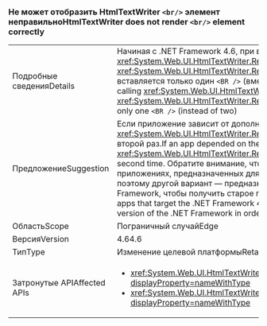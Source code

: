 ### <a name="htmltextwriter-does-not-render-br-element-correctly"></a><span data-ttu-id="b6e54-101">Не может отобразить HtmlTextWriter `<br/>` элемент неправильно</span><span class="sxs-lookup"><span data-stu-id="b6e54-101">HtmlTextWriter does not render `<br/>` element correctly</span></span>

|   |   |
|---|---|
|<span data-ttu-id="b6e54-102">Подробные сведения</span><span class="sxs-lookup"><span data-stu-id="b6e54-102">Details</span></span>|<span data-ttu-id="b6e54-103">Начиная с .NET Framework 4.6, при вызове <xref:System.Web.UI.HtmlTextWriter.RenderBeginTag(System.String)> и <xref:System.Web.UI.HtmlTextWriter.RenderEndTag> с элементом <code>&lt;BR /&gt;</code> правильно вставляется только один <code>&lt;BR /&gt;</code> (вместо двух).</span><span class="sxs-lookup"><span data-stu-id="b6e54-103">Beginning in the .NET Framework 4.6, calling <xref:System.Web.UI.HtmlTextWriter.RenderBeginTag(System.String)> and <xref:System.Web.UI.HtmlTextWriter.RenderEndTag> with a <code>&lt;BR /&gt;</code> element will correctly insert only one <code>&lt;BR /&gt;</code> (instead of two)</span></span>|
|<span data-ttu-id="b6e54-104">Предложение</span><span class="sxs-lookup"><span data-stu-id="b6e54-104">Suggestion</span></span>|<span data-ttu-id="b6e54-105">Если приложение зависит от дополнительного тега <code>&lt;BR /&gt;</code>, <xref:System.Web.UI.HtmlTextWriter.RenderBeginTag(System.String)> следует вызвать второй раз.</span><span class="sxs-lookup"><span data-stu-id="b6e54-105">If an app depended on the extra <code>&lt;BR /&gt;</code> tag, <xref:System.Web.UI.HtmlTextWriter.RenderBeginTag(System.String)> should be called a second time.</span></span> <span data-ttu-id="b6e54-106">Обратите внимание, что это изменение в поведении влияет только на приложениях, предназначенных для .NET Framework 4.6 или более поздней версии, поэтому другой вариант — предназначенные для предыдущей версии платформы .NET Framework, чтобы получить старое поведение.</span><span class="sxs-lookup"><span data-stu-id="b6e54-106">Note that this behavior change only affects apps that target the .NET Framework 4.6 or later, so another option is to target a previous version of the .NET Framework in order to get the old behavior.</span></span>|
|<span data-ttu-id="b6e54-107">Область</span><span class="sxs-lookup"><span data-stu-id="b6e54-107">Scope</span></span>|<span data-ttu-id="b6e54-108">Пограничный случай</span><span class="sxs-lookup"><span data-stu-id="b6e54-108">Edge</span></span>|
|<span data-ttu-id="b6e54-109">Версия</span><span class="sxs-lookup"><span data-stu-id="b6e54-109">Version</span></span>|<span data-ttu-id="b6e54-110">4.6</span><span class="sxs-lookup"><span data-stu-id="b6e54-110">4.6</span></span>|
|<span data-ttu-id="b6e54-111">Тип</span><span class="sxs-lookup"><span data-stu-id="b6e54-111">Type</span></span>|<span data-ttu-id="b6e54-112">Изменение целевой платформы</span><span class="sxs-lookup"><span data-stu-id="b6e54-112">Retargeting</span></span>|
|<span data-ttu-id="b6e54-113">Затронутые API</span><span class="sxs-lookup"><span data-stu-id="b6e54-113">Affected APIs</span></span>|<ul><li><xref:System.Web.UI.HtmlTextWriter.RenderBeginTag(System.String)?displayProperty=nameWithType></li><li><xref:System.Web.UI.HtmlTextWriter.RenderBeginTag(System.Web.UI.HtmlTextWriterTag)?displayProperty=nameWithType></li></ul>|

